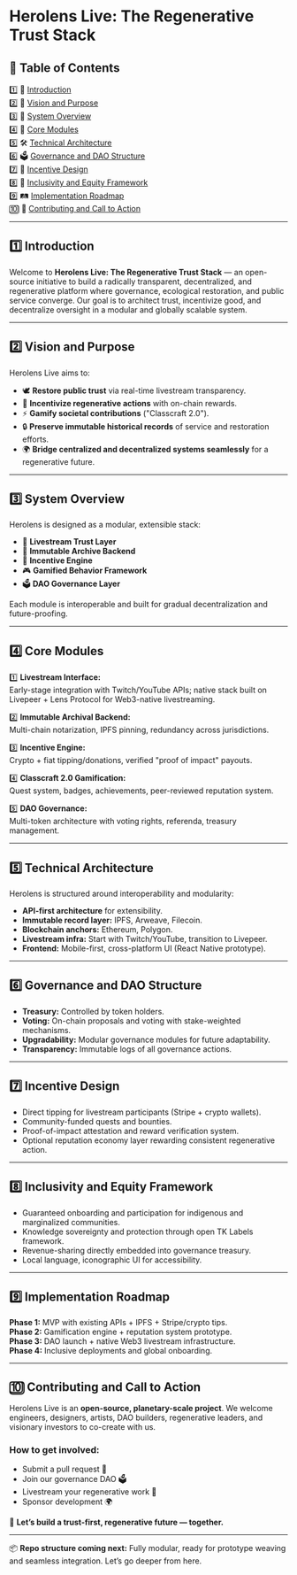 # Herolens Live: The Regenerative Trust Stack

## 📜 Table of Contents

1️⃣ 📝 [Introduction](https://github.com/TheRickyFoster/planetary-restoration-archive/tree/main/innovations/intergenerational/HeroLens#1-introduction)  
2️⃣ 🌟 [Vision and Purpose](https://github.com/TheRickyFoster/planetary-restoration-archive/tree/main/innovations/intergenerational/HeroLens#2-vision-and-purpose)  
3️⃣ 🧩 [System Overview](https://github.com/TheRickyFoster/planetary-restoration-archive/tree/main/innovations/intergenerational/HeroLens#3-system-overview)  
4️⃣ 🧱 [Core Modules](https://github.com/TheRickyFoster/planetary-restoration-archive/tree/main/innovations/intergenerational/HeroLens#4-core-modules)  
5️⃣ 🛠️ [Technical Architecture](https://github.com/TheRickyFoster/planetary-restoration-archive/tree/main/innovations/intergenerational/HeroLens#5-technical-architecture)  
6️⃣ 🗳️ [Governance and DAO Structure](https://github.com/TheRickyFoster/planetary-restoration-archive/tree/main/innovations/intergenerational/HeroLens#6-governance-and-dao-structure)  
7️⃣ 💸 [Incentive Design](https://github.com/TheRickyFoster/planetary-restoration-archive/tree/main/innovations/intergenerational/HeroLens#7-incentive-design)  
8️⃣ 🤝 [Inclusivity and Equity Framework](https://github.com/TheRickyFoster/planetary-restoration-archive/tree/main/innovations/intergenerational/HeroLens#8-inclusivity-and-equity-framework)  
9️⃣ 🛤️ [Implementation Roadmap](https://github.com/TheRickyFoster/planetary-restoration-archive/tree/main/innovations/intergenerational/HeroLens#9-implementation-roadmap)  
🔟 🚀 [Contributing and Call to Action](https://github.com/TheRickyFoster/planetary-restoration-archive/tree/main/innovations/intergenerational/HeroLens#10-contributing-and-call-to-action) 

---

## 1️⃣ Introduction

Welcome to **Herolens Live: The Regenerative Trust Stack** — an open-source initiative to build a radically transparent, decentralized, and regenerative platform where governance, ecological restoration, and public service converge. Our goal is to architect trust, incentivize good, and decentralize oversight in a modular and globally scalable system.

---

## 2️⃣ Vision and Purpose

Herolens Live aims to:
- 🕊️ **Restore public trust** via real-time livestream transparency.
- 🌱 **Incentivize regenerative actions** with on-chain rewards.
- ⚡ **Gamify societal contributions** ("Classcraft 2.0").
- 🔒 **Preserve immutable historical records** of service and restoration efforts.
- 🌍 **Bridge centralized and decentralized systems seamlessly** for a regenerative future.

---

## 3️⃣ System Overview

Herolens is designed as a modular, extensible stack:
- 🔴 **Livestream Trust Layer**
- 🔐 **Immutable Archive Backend**
- 💸 **Incentive Engine**
- 🎮 **Gamified Behavior Framework**
- 🗳️ **DAO Governance Layer**

Each module is interoperable and built for gradual decentralization and future-proofing.

---

## 4️⃣ Core Modules

1️⃣ **Livestream Interface:**  
Early-stage integration with Twitch/YouTube APIs; native stack built on Livepeer + Lens Protocol for Web3-native livestreaming.

2️⃣ **Immutable Archival Backend:**  
Multi-chain notarization, IPFS pinning, redundancy across jurisdictions.

3️⃣ **Incentive Engine:**  
Crypto + fiat tipping/donations, verified "proof of impact" payouts.

4️⃣ **Classcraft 2.0 Gamification:**  
Quest system, badges, achievements, peer-reviewed reputation system.

5️⃣ **DAO Governance:**  
Multi-token architecture with voting rights, referenda, treasury management.

---

## 5️⃣ Technical Architecture

Herolens is structured around interoperability and modularity:
- **API-first architecture** for extensibility.
- **Immutable record layer:** IPFS, Arweave, Filecoin.
- **Blockchain anchors:** Ethereum, Polygon.
- **Livestream infra:** Start with Twitch/YouTube, transition to Livepeer.
- **Frontend:** Mobile-first, cross-platform UI (React Native prototype).

---

## 6️⃣ Governance and DAO Structure

- **Treasury:** Controlled by token holders.
- **Voting:** On-chain proposals and voting with stake-weighted mechanisms.
- **Upgradability:** Modular governance modules for future adaptability.
- **Transparency:** Immutable logs of all governance actions.

---

## 7️⃣ Incentive Design

- Direct tipping for livestream participants (Stripe + crypto wallets).
- Community-funded quests and bounties.
- Proof-of-impact attestation and reward verification system.
- Optional reputation economy layer rewarding consistent regenerative action.

---

## 8️⃣ Inclusivity and Equity Framework

- Guaranteed onboarding and participation for indigenous and marginalized communities.
- Knowledge sovereignty and protection through open TK Labels framework.
- Revenue-sharing directly embedded into governance treasury.
- Local language, iconographic UI for accessibility.

---

## 9️⃣ Implementation Roadmap

**Phase 1:** MVP with existing APIs + IPFS + Stripe/crypto tips.  
**Phase 2:** Gamification engine + reputation system prototype.  
**Phase 3:** DAO launch + native Web3 livestream infrastructure.  
**Phase 4:** Inclusive deployments and global onboarding.

---

## 🔟 Contributing and Call to Action

Herolens Live is an **open-source, planetary-scale project**. We welcome engineers, designers, artists, DAO builders, regenerative leaders, and visionary investors to co-create with us.

### How to get involved:
- Submit a pull request 🚀
- Join our governance DAO 🗳️
- Livestream your regenerative work 🎥
- Sponsor development 🌍

🌿 **Let’s build a trust-first, regenerative future — together.**

---

📦 **Repo structure coming next:** Fully modular, ready for prototype weaving and seamless integration. Let’s go deeper from here.
